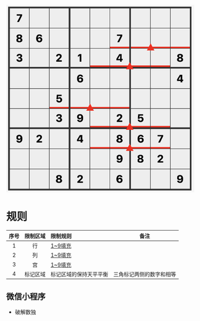 ![](../../../../../images/sudoku/天平数独.png)

# 规则
| 序号 | 限制区域 | 限制规则 | 备注 |
| :---: | :---: | :--- | :---: |
| 1 | 行 | [1~9填充] | |
| 2 | 列 | [1~9填充] | |
| 3 | 宫 | [1~9填充] | |
| 4 | 标记区域 | 标记区域的保持天平平衡 | 三角标记两侧的数字和相等 |

## 微信小程序
- 破解数独

[1~9填充]: ../../../../../rules.md#1to9填充